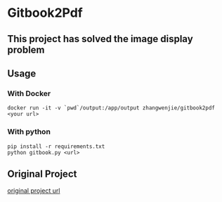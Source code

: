 <!--
 * @Author: robert zhang <robertzhangwenjie@gmail.com>
 * @Date: 2022-11-12 12:05:59
 * @LastEditTime: 2022-11-13 11:03:50
 * @LastEditors: robert zhang
 * @Description: 
-->
# Gitbook2Pdf 
## This project has solved the image display problem

## Usage 
### With Docker
```shell
docker run -it -v `pwd`/output:/app/output zhangwenjie/gitbook2pdf <your url>
```

### With python
```shell
pip install -r requirements.txt
python gitbook.py <url>
```

## Original Project
[original project url](https://github.com/fuergaosi233/gitbook2pdf)
